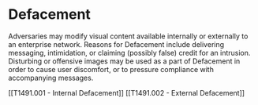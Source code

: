 # Defacement

Adversaries may modify visual content available internally or externally to an enterprise network. Reasons for Defacement include delivering messaging, intimidation, or claiming (possibly false) credit for an intrusion. Disturbing or offensive images may be used as a part of Defacement in order to cause user discomfort, or to pressure compliance with accompanying messages.

[[T1491.001 - Internal Defacement]]
[[T1491.002 - External Defacement]]